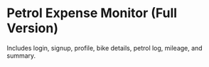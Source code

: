 # Petrol Expense Monitor (Full Version)

Includes login, signup, profile, bike details, petrol log, mileage, and summary.